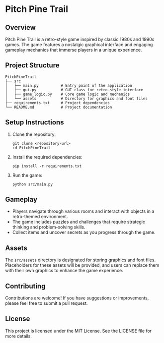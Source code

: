 # Pitch Pine Trail

## Overview
Pitch Pine Trail is a retro-style game inspired by classic 1980s and 1990s games. The game features a nostalgic graphical interface and engaging gameplay mechanics that immerse players in a unique experience.

## Project Structure
```
PitchPineTrail
├── src
│   ├── main.py          # Entry point of the application
│   ├── gui.py           # GUI class for retro-style interface
│   ├── game_logic.py    # Core game logic and mechanics
│   └── assets           # Directory for graphics and font files
├── requirements.txt     # Project dependencies
└── README.md            # Project documentation
```

## Setup Instructions
1. Clone the repository:
   ```
   git clone <repository-url>
   cd PitchPineTrail
   ```

2. Install the required dependencies:
   ```
   pip install -r requirements.txt
   ```

3. Run the game:
   ```
   python src/main.py
   ```

## Gameplay
- Players navigate through various rooms and interact with objects in a retro-themed environment.
- The game includes puzzles and challenges that require strategic thinking and problem-solving skills.
- Collect items and uncover secrets as you progress through the game.

## Assets
The `src/assets` directory is designated for storing graphics and font files. Placeholders for these assets will be provided, and users can replace them with their own graphics to enhance the game experience.

## Contributing
Contributions are welcome! If you have suggestions or improvements, please feel free to submit a pull request.

## License
This project is licensed under the MIT License. See the LICENSE file for more details.